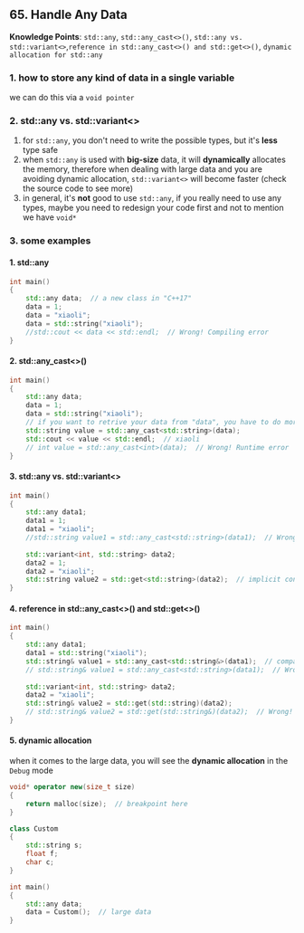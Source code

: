 ## 65. Handle Any Data

**Knowledge Points**: `std::any`, `std::any_cast<>()`, `std::any vs. std::variant<>`,`reference in std::any_cast<>() and std::get<>()`, `dynamic allocation for std::any`

### 1. how to store any kind of data in a single variable

we can do this via a `void pointer`

### 2. std::any vs. std::variant<>

1. for `std::any`, you don't need to write the possible types, but it's **less** type safe
2. when `std::any` is used with **big-size** data, it will **dynamically** allocates the memory, therefore when dealing with large data and you are avoiding dynamic allocation, `std::variant<>` will become faster (check the source code to see more)
3. in general, it's **not** good to use `std::any`, if you really need to use any types, maybe you need to redesign your code first and not to mention we have `void*`

### 3. some examples

#### 1. std::any

```c++
int main()
{
    std::any data;  // a new class in "C++17"
    data = 1;
    data = "xiaoli";
    data = std::string("xiaoli");
    //std::cout << data << std::endl;  // Wrong! Compiling error
}
```

#### 2. std::any_cast<>()

```c++
int main()
{
    std::any data;
    data = 1;
    data = std::string("xiaoli");
    // if you want to retrive your data from "data", you have to do more work
    std::string value = std::any_cast<std::string>(data);
    std::cout << value << std::endl;  // xiaoli
    // int value = std::any_cast<int>(data);  // Wrong! Runtime error
}
```

#### 3. std::any vs. std::variant<>

```c++
int main()
{
    std::any data1;
    data1 = 1;
    data1 = "xiaoli";
    //std::string value1 = std::any_cast<std::string>(data1);  // Wrong! Runtime error
    
    std::variant<int, std::string> data2;
    data2 = 1;
    data2 = "xiaoli";
    std::string value2 = std::get<std::string>(data2);  // implicit conversion
}
```

#### 4. reference in std::any_cast<>() and std::get<>()

```c++
int main()
{
    std::any data1;
    data1 = std::string("xiaoli");
    std::string& value1 = std::any_cast<std::string&>(data1);  // compared with "std::string value1 = std::any_cast<std::string>(data1);", which will copy, but in the "reference" case, there won't have copy
    // std::string& value1 = std::any_cast<std::string>(data1);  // Wrong! Compiling error
    
    std::variant<int, std::string> data2;
    data2 = "xiaoli";
    std::string& value2 = std::get(std::string)(data2);
    // std::string& value2 = std::get(std::string&)(data2);  // Wrong! Compiling error
}
```

#### 5. dynamic allocation 

when it comes to the large data, you will see the **dynamic allocation** in the `Debug` mode

```c++
void* operator new(size_t size)
{
    return malloc(size);  // breakpoint here
}

class Custom
{
    std::string s;
    float f;
    char c;
}

int main()
{
    std::any data;
    data = Custom();  // large data
}
```

